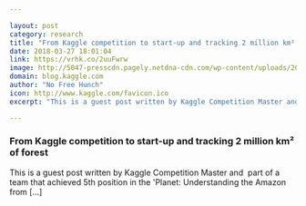 ```yaml
---

layout: post
category: research
title: "From Kaggle competition to start-up and tracking 2 million km² of forest"
date: 2018-03-27 18:01:04
link: https://vrhk.co/2uuFwrw
image: http://5047-presscdn.pagely.netdna-cdn.com/wp-content/uploads/2018/03/1_G485asVcvbGq9-Isb0B4lA.jpg
domain: blog.kaggle.com
author: "No Free Hunch"
icon: http://www.kaggle.com/favicon.ico
excerpt: "This is a guest post written by Kaggle Competition Master and  part of a team that achieved 5th position in the 'Planet: Understanding the Amazon from [...]"

---
```


### From Kaggle competition to start-up and tracking 2 million km² of forest

This is a guest post written by Kaggle Competition Master and  part of a team that achieved 5th position in the 'Planet: Understanding the Amazon from [...]